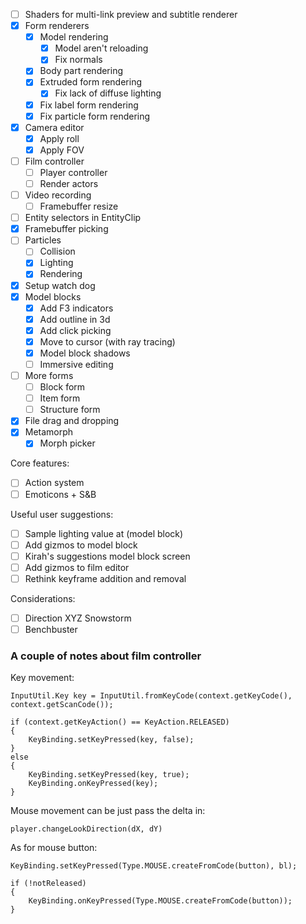 - [ ] Shaders for multi-link preview and subtitle renderer
- [x] Form renderers
  - [x] Model rendering
    - [x] Model aren't reloading
    - [x] Fix normals
  - [x] Body part rendering
  - [x] Extruded form rendering
    - [x] Fix lack of diffuse lighting
  - [x] Fix label form rendering
  - [x] Fix particle form rendering
- [x] Camera editor
  - [x] Apply roll
  - [x] Apply FOV
- [ ] Film controller
  - [ ] Player controller
  - [ ] Render actors
- [ ] Video recording
  - [ ] Framebuffer resize
- [ ] Entity selectors in EntityClip
- [x] Framebuffer picking
- [ ] Particles
  - [ ] Collision
  - [x] Lighting
  - [x] Rendering
- [x] Setup watch dog
- [x] Model blocks
  - [x] Add F3 indicators
  - [x] Add outline in 3d
  - [x] Add click picking
  - [x] Move to cursor (with ray tracing)
  - [x] Model block shadows
  - [ ] Immersive editing
- [ ] More forms
  - [ ] Block form
  - [ ] Item form
  - [ ] Structure form
- [x] File drag and dropping
- [x] Metamorph
  - [x] Morph picker

Core features:

- [ ] Action system
- [ ] Emoticons + S&B

Useful user suggestions:

- [ ] Sample lighting value at (model block)
- [ ] Add gizmos to model block
- [ ] Kirah's suggestions model block screen
- [ ] Add gizmos to film editor
- [ ] Rethink keyframe addition and removal

Considerations:

- [ ] Direction XYZ Snowstorm
- [ ] Benchbuster

### A couple of notes about film controller

Key movement:

    InputUtil.Key key = InputUtil.fromKeyCode(context.getKeyCode(), context.getScanCode());
    
    if (context.getKeyAction() == KeyAction.RELEASED)
    {
        KeyBinding.setKeyPressed(key, false);
    }
    else
    {
        KeyBinding.setKeyPressed(key, true);
        KeyBinding.onKeyPressed(key);
    }

Mouse movement can be just pass the delta in: 

    player.changeLookDirection(dX, dY)

As for mouse button: 

    KeyBinding.setKeyPressed(Type.MOUSE.createFromCode(button), bl);

    if (!notReleased) 
    {
        KeyBinding.onKeyPressed(Type.MOUSE.createFromCode(button));
    }